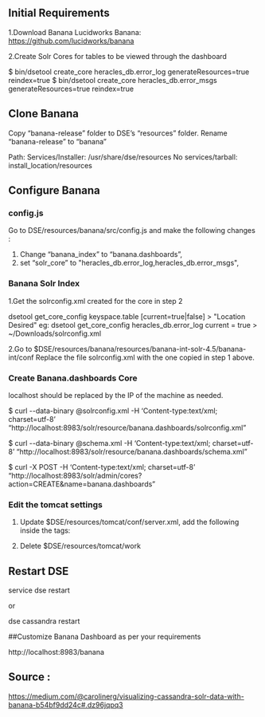


## Initial Requirements

1.Download Banana 
Lucidworks Banana: https://github.com/lucidworks/banana

2.Create Solr Cores for tables to be viewed through the dashboard

$ bin/dsetool create_core heracles_db.error_log generateResources=true reindex=true
$ bin/dsetool create_core heracles_db.error_msgs generateResources=true reindex=true

## Clone Banana

Copy “banana-release” folder to DSE’s “resources” folder. 
Rename “banana-release” to “banana”

Path:
Services/Installer: /usr/share/dse/resources
No services/tarball: install_location/resources

## Configure Banana

### config.js

Go to  DSE/resources/banana/src/config.js and make the following changes : 

1. Change “banana_index” to “banana.dashboards”,
2. set “solr_core” to "heracles_db.error_log,heracles_db.error_msgs",

### Banana Solr Index 

1.Get the solrconfig.xml created for the core in step 2 

dsetool get_core_config keyspace.table [current=true|false] > "Location Desired"
eg: dsetool get_core_config heracles_db.error_log current = true > ~/Downloads/solrconfig.xml

2.Go to  $DSE/resources/banana/resources/banana-int-solr-4.5/banana-int/conf
Replace the file solrconfig.xml with the one copied in step 1 above. 

### Create Banana.dashboards Core

localhost should be replaced by the IP of the machine as needed. 

$ curl --data-binary @solrconfig.xml -H ‘Content-type:text/xml; charset=utf-8’ “http://localhost:8983/solr/resource/banana.dashboards/solrconfig.xml”

$ curl --data-binary @schema.xml -H ‘Content-type:text/xml; charset=utf-8’ “http://localhost:8983/solr/resource/banana.dashboards/schema.xml”

$ curl -X POST -H ‘Content-type:text/xml; charset=utf-8’ “http://localhost:8983/solr/admin/cores?action=CREATE&name=banana.dashboards”

### Edit the tomcat settings 

1. Update $DSE/resources/tomcat/conf/server.xml, add the following inside the <Host> tags:

<Context docBase=”../../banana/src” path=”/banana” />

2. Delete $DSE/resources/tomcat/work

## Restart DSE 

service dse restart 

or 

dse cassandra restart 

##Customize Banana Dashboard as per your requirements 

 http://localhost:8983/banana

 ## Source : 
https://medium.com/@carolinerg/visualizing-cassandra-solr-data-with-banana-b54bf9dd24c#.dz96jqpq3



